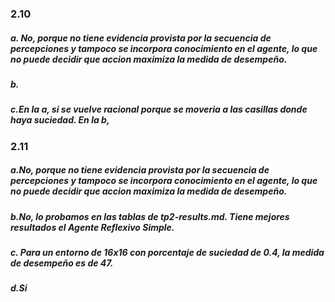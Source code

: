 <h3>2.10</h3>
<h5>
a. No, porque no tiene evidencia provista por la secuencia de percepciones y tampoco se incorpora conocimiento en el agente, lo que no puede decidir que accion maximiza la medida de desempeño.
</h5>
<h5>
b.
</h5>
<h5>
c.En la a, si se vuelve racional porque se moveria a las casillas donde haya suciedad. 
  En la b, 
</h5>
  
<h3>2.11</h3>
<h5>
a.No, porque no tiene evidencia provista por la secuencia de percepciones y tampoco se incorpora conocimiento en el agente, lo que no puede decidir que accion maximiza la medida de desempeño.
</h5>
<h5>  
b.No, lo probamos en las tablas de tp2-results.md. Tiene mejores resultados el Agente Reflexivo Simple.
</h5>
<h5>  
c. Para un entorno de 16x16 con porcentaje de suciedad de 0.4, la medida de desempeño es de 47.
</h5>
<h5>  
d.Si 
  
</h5>
